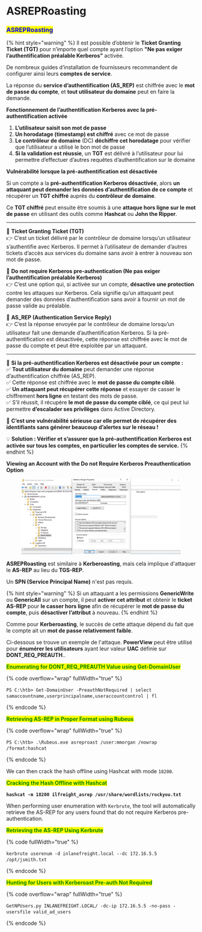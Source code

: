 # ASREPRoasting

### <mark style="color:blue;">ASREPRoasting</mark>

{% hint style="warning" %}
Il est possible d’obtenir le **Ticket Granting Ticket (TGT)** pour n’importe quel compte ayant l’option **"Ne pas exiger l’authentification préalable Kerberos"** activée.

De nombreux guides d’installation de fournisseurs recommandent de configurer ainsi leurs **comptes de service**.

La réponse du **service d’authentification (AS\_REP)** est chiffrée avec le **mot de passe du compte**, et **tout utilisateur du domaine** peut en faire la demande.

**Fonctionnement de l’authentification Kerberos avec la pré-authentification activée**

1. **L’utilisateur saisit son mot de passe**
2. **Un horodatage (timestamp) est chiffré** avec ce mot de passe
3. **Le contrôleur de domaine** (DC) **déchiffre cet horodatage** pour vérifier que l’utilisateur a utilisé le bon mot de passe
4. **Si la validation est réussie**, un **TGT** est délivré à l’utilisateur pour lui permettre d’effectuer d’autres requêtes d’authentification sur le domaine

**Vulnérabilité lorsque la pré-authentification est désactivée**

Si un compte a la **pré-authentification Kerberos désactivée**, alors **un attaquant peut demander les données d’authentification de ce compte** et récupérer un **TGT chiffré** auprès du **contrôleur de domaine**.

Ce **TGT chiffré** peut ensuite être soumis à une **attaque hors ligne sur le mot de passe** en utilisant des outils comme **Hashcat** ou **John the Ripper**.

***

🔹 **Ticket Granting Ticket (TGT)**\
👉 C’est un ticket délivré par le contrôleur de domaine lorsqu’un utilisateur s’authentifie avec Kerberos. Il permet à l’utilisateur de demander d’autres tickets d’accès aux services du domaine sans avoir à entrer à nouveau son mot de passe.

🔹 **Do not require Kerberos pre-authentication (Ne pas exiger l’authentification préalable Kerberos)**\
👉 C’est une option qui, si activée sur un compte, **désactive une protection** contre les attaques sur Kerberos. Cela signifie qu’un attaquant peut demander des données d’authentification sans avoir à fournir un mot de passe valide au préalable.

🔹 **AS\_REP (Authentication Service Reply)**\
👉 C’est la réponse envoyée par le contrôleur de domaine lorsqu’un utilisateur fait une demande d’authentification Kerberos. Si la pré-authentification est désactivée, cette réponse est chiffrée avec le mot de passe du compte et peut être exploitée par un attaquant.

***

📌 **Si la pré-authentification Kerberos est désactivée pour un compte :**\
✅ **Tout utilisateur du domaine** peut demander une réponse d’authentification chiffrée (AS\_REP).\
✅ Cette réponse est chiffrée avec le **mot de passe du compte ciblé**.\
✅ **Un attaquant peut récupérer cette réponse** et essayer de casser le chiffrement **hors ligne** en testant des mots de passe.\
✅ S’il réussit, il récupère **le mot de passe du compte ciblé**, ce qui peut lui permettre **d’escalader ses privilèges** dans Active Directory.

🔴 **C’est une vulnérabilité sérieuse car elle permet de récupérer des identifiants sans générer beaucoup d’alertes sur le réseau !**

💡 **Solution : Vérifier et s’assurer que la pré-authentification Kerberos est activée sur tous les comptes, en particulier les comptes de service.**
{% endhint %}

**Viewing an Account with the Do not Require Kerberos Preauthentication Option**

<figure><img src="../../../.gitbook/assets/preauth_not_reqd_mmorgan.webp" alt=""><figcaption></figcaption></figure>

**ASREPRoasting** est similaire à **Kerberoasting**, mais cela implique d'attaquer le **AS-REP** au lieu du **TGS-REP**.

Un **SPN (Service Principal Name)** n'est pas requis.

{% hint style="warning" %}
Si un attaquant a les permissions **GenericWrite** ou **GenericAll** sur un compte, il peut **activer cet attribut** et obtenir le **ticket AS-REP** pour **le casser hors ligne** afin de récupérer le **mot de passe du compte**, puis **désactiver l’attribut** à nouveau.
{% endhint %}

Comme pour **Kerberoasting**, le succès de cette attaque dépend du fait que le compte ait un **mot de passe relativement faible**.

Ci-dessous se trouve un exemple de l'attaque. **PowerView** peut être utilisé pour **énumérer les utilisateurs** ayant leur valeur **UAC** définie sur **DONT\_REQ\_PREAUTH**..

<mark style="color:green;">**Enumerating for DONT\_REQ\_PREAUTH Value using Get-DomainUser**</mark>

{% code overflow="wrap" fullWidth="true" %}
```powershell-session
PS C:\htb> Get-DomainUser -PreauthNotRequired | select samaccountname,userprincipalname,useraccountcontrol | fl
```
{% endcode %}

<mark style="color:green;">**Retrieving AS-REP in Proper Format using Rubeus**</mark>

{% code overflow="wrap" fullWidth="true" %}
```powershell-session
PS C:\htb> .\Rubeus.exe asreproast /user:mmorgan /nowrap /format:hashcat
```
{% endcode %}

We can then crack the hash offline using Hashcat with mode `18200`.

<mark style="color:green;">**Cracking the Hash Offline with Hashcat**</mark>

<pre class="language-shell-session" data-overflow="wrap" data-full-width="true"><code class="lang-shell-session"><strong>hashcat -m 18200 ilfreight_asrep /usr/share/wordlists/rockyou.txt 
</strong></code></pre>

When performing user enumeration with `Kerbrute`, the tool will automatically retrieve the AS-REP for any users found that do not require Kerberos pre-authentication.

<mark style="color:green;">**Retrieving the AS-REP Using Kerbrute**</mark>

{% code fullWidth="true" %}
```shell-session
kerbrute userenum -d inlanefreight.local --dc 172.16.5.5 /opt/jsmith.txt 
```
{% endcode %}

<mark style="color:green;">**Hunting for Users with Kerberoast Pre-auth Not Required**</mark>

{% code overflow="wrap" fullWidth="true" %}
```shell-session
GetNPUsers.py INLANEFREIGHT.LOCAL/ -dc-ip 172.16.5.5 -no-pass -usersfile valid_ad_users 
```
{% endcode %}
